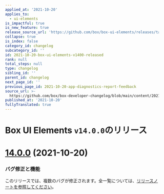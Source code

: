 ```yaml
---
applied_at: '2021-10-20'
applies_to:
  - ui-elements
is_impactful: true
is_new_feature: true
release_source_url: 'https://github.com/box/box-ui-elements/releases/tag/v14.0.0'
collapse: true
is_index: false
category_id: changelog
subcategory_id: ''
id: 2021-10-20-box-ui-elements-v1400-released
rank: null
total_steps: null
type: changelog
sibling_id: ''
parent_id: changelog
next_page_id: ''
previous_page_id: 2021-10-20-app-diagnostics-report-feedback
source_url: >-
  https://github.com/box/box-developer-changelog/blob/main/content/2021/10-20-box-ui-elements-v1400-released.md
published_at: '2021-10-20'
fullyTranslated: true
---
```

# Box UI Elements `v14.0.0`のリリース

# [14.0.0][1] (2021-10-20)

### バグ修正と機能

このリリースでは、複数のバグが修正されます。全一覧については、[リリースノートを参照してください][1]。

[1]: https://github.com/box/box-ui-elements/releases/tag/v14.0.0
